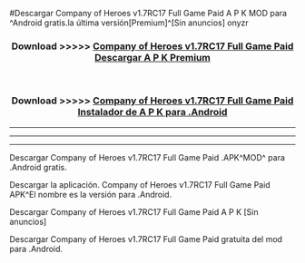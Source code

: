 #Descargar Company of Heroes v1.7RC17 Full Game Paid  A P K MOD para ^Android gratis.la última versión[Premium]^[Sin anuncios] onyzr



<div align="center">
<h3>Download >>>>> <a href="https://es-web.web.app/?es= ${title}">Company of Heroes v1.7RC17 Full Game Paid  Descargar A P K Premium</a></h3><br>

<h3>Download >>>>> <a href="https://es-web.web.app/?es= ${title}">Company of Heroes v1.7RC17 Full Game Paid  Instalador de A P K para .Android</a></h3>
</div>


----------------------------------------------------------

----------------------------------------------------------

----------------------------------------------------------

Descargar Company of Heroes v1.7RC17 Full Game Paid  .APK^MOD^ para .Android gratis.

Descargar la aplicación. Company of Heroes v1.7RC17 Full Game Paid  APK^El nombre es la versión para .Android.

Descargar Company of Heroes v1.7RC17 Full Game Paid  A P K [Sin anuncios]

Descargar Company of Heroes v1.7RC17 Full Game Paid  gratuita del mod para .Android.